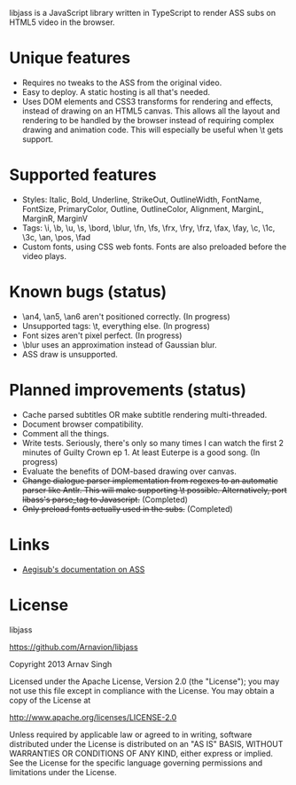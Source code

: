 libjass is a JavaScript library written in TypeScript to render ASS subs on HTML5 video in the browser.

# Unique features
* Requires no tweaks to the ASS from the original video.
* Easy to deploy. A static hosting is all that's needed.
* Uses DOM elements and CSS3 transforms for rendering and effects, instead of drawing on an HTML5 canvas. This allows all the layout and rendering to be handled by the browser instead of requiring complex drawing and animation code. This will especially be useful when \t gets support.

# Supported features
* Styles: Italic, Bold, Underline, StrikeOut, OutlineWidth, FontName, FontSize, PrimaryColor, Outline, OutlineColor, Alignment, MarginL, MarginR, MarginV
* Tags: \i, \b, \u, \s, \bord, \blur, \fn, \fs, \frx, \fry, \frz, \fax, \fay, \c, \1c, \3c, \an, \pos, \fad
* Custom fonts, using CSS web fonts. Fonts are also preloaded before the video plays.

# Known bugs (status)
* \an4, \an5, \an6 aren't positioned correctly. (In progress)
* Unsupported tags: \t, everything else. (In progress)
* Font sizes aren't pixel perfect. (In progress)
* \blur uses an approximation instead of Gaussian blur.
* ASS draw is unsupported.

# Planned improvements (status)
* Cache parsed subtitles OR make subtitle rendering multi-threaded.
* Document browser compatibility.
* Comment all the things.
* Write tests. Seriously, there's only so many times I can watch the first 2 minutes of Guilty Crown ep 1. At least Euterpe is a good song. (In progress)
* Evaluate the benefits of DOM-based drawing over canvas.
* <del>Change dialogue parser implementation from regexes to an automatic parser like Antlr. This will make supporting \t possible. Alternatively, port libass's parse_tag to Javascript.</del> (Completed)
* <del>Only preload fonts actually used in the subs.</del> (Completed)

# Links
* [Aegisub's documentation on ASS](http://docs.aegisub.org/3.0/ASS_Tags/)

# License

libjass

https://github.com/Arnavion/libjass

Copyright 2013 Arnav Singh

Licensed under the Apache License, Version 2.0 (the "License");
you may not use this file except in compliance with the License.
You may obtain a copy of the License at

   http://www.apache.org/licenses/LICENSE-2.0

Unless required by applicable law or agreed to in writing, software
distributed under the License is distributed on an "AS IS" BASIS,
WITHOUT WARRANTIES OR CONDITIONS OF ANY KIND, either express or implied.
See the License for the specific language governing permissions and
limitations under the License.
